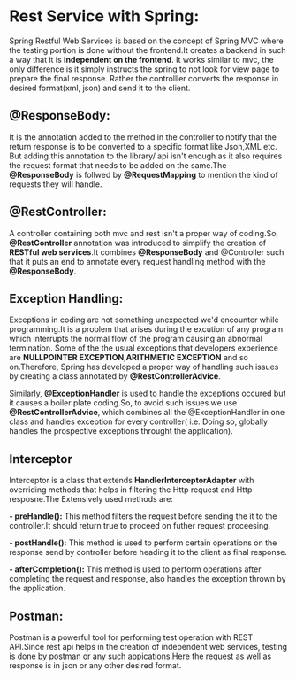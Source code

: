 # Rest Service with Spring:
Spring Restful Web Services is based on the concept of Spring MVC where the testing portion is done without the frontend.It creates a backend in such a way that it is **independent on the frontend**. It works similar to mvc, the only difference is it simply instructs the spring to not look for view page to prepare the final response. Rather the controlller converts the response in desired format(xml, json) and send it to the client.
 
## @ResponseBody:
It is the annotation added to  the method in the controller to notify that the return response is to be converted to a specific format like Json,XML etc. But adding this annotation to the library/ api isn't enough as it also requires the request format that needs to be added on the same.The **@ResponseBody** is follwed by **@RequestMapping** to mention the kind of requests they will handle.

## @RestController:
A controller containing both mvc and rest isn't a proper way of coding.So, **@RestController** annotation was introduced  to simplify the creation of **RESTful web services**.It combines **@ResponseBody** and @Controller such that it puts an end to annotate every request handling method with the **@ResponseBody**.

## Exception Handling:
Exceptions in coding are not something unexpected we'd encounter while programming.It is a problem that arises during the excution of any program which interrupts the normal flow of the program causing an abnormal termination. Some of the the usual exceptions that developers experience are **NULLPOINTER EXCEPTION**,**ARITHMETIC EXCEPTION** and so on.Therefore, Spring has developed a proper way of handling such issues by creating a class annotated by **@RestControllerAdvice**. 

Similarly, **@ExceptionHandler** is used to handle the exceptions occured but it causes a boiler plate coding.So, to avoid such issues we use **@RestControllerAdvice**, which combines all the @ExceptionHandler in one class and handles exception for every controller( i.e. Doing so, globally handles the prospective exceptions throught the application).

## Interceptor
Interceptor is a class that extends **HandlerInterceptorAdapter** with overriding methods that helps in filtering the Http request and Http resposne.The Extensively used methods are:

**- preHandle():** 
  This method filters the request before sending the it to the controller.It should return true to proceed on futher request proceesing.

**- postHandle():**
  This method is used to perform certain operations on the response send by controller before heading it to the client as final       response.

**- afterCompletion():**
  This method is used to perform operations after completing the request and response, also handles the exception thrown by the       application.


## Postman:
Postman is a powerful tool for performing test operation with REST API.Since rest api helps in the creation of  independent web services, testing  is done by postman or any such appications.Here the request as well as response is in json or any other desired format.



